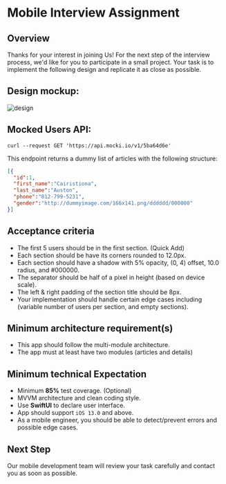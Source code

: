 # Mobile Interview Assignment

## Overview

Thanks for your interest in joining Us! For the next step of the interview process, we'd like for you to participate in a small project. Your task is to implement the following design and replicate it as close as possible.

## Design mockup:
![design](https://i.imgur.com/WN2ZRKw.png)

## Mocked Users API:
```curl
curl --request GET 'https://api.mocki.io/v1/5ba64d6e'
```
This endpoint returns a dummy list of articles with the following structure:
```json
[{
  "id":1,
  "first_name":"Cairistiona",
  "last_name":"Auston",
  "phone":"812-799-5231",
  "gender":"http://dummyimage.com/166x141.png/dddddd/000000"
}]
```

## Acceptance criteria

* The first 5 users should be in the first section. (Quick Add)
* Each section should be have its corners rounded to 12.0px.  
* Each section should have a shadow with 5% opacity, (0, 4) offset, 10.0 radius, and #000000.  
* The separator should be half of a pixel in height (based on device scale).   
* The left & right padding of the section title should be 8px.  
* Your implementation should handle certain edge cases including (variable number of users per section, and empty sections).  

## Minimum architecture requirement(s)
* This app should follow the multi-module architecture.
* The app must at least have two modules (articles and details)

## Minimum technical Expectation
* Minimum **85%** test coverage. (Optional)
* MVVM architecture and clean coding style.
* Use **SwiftUI** to declare user interface.
* App should support `iOS 13.0` and above.
* As a mobile engineer, you should be able to detect/prevent errors and possible edge cases.

## Next Step
Our mobile development team will review your task carefully and contact you as soon as possible.
